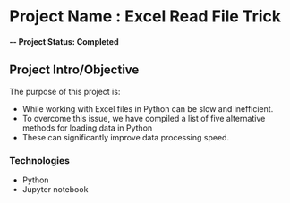 # Project Name : Excel Read File Trick

#### -- Project Status: Completed

## Project Intro/Objective
The purpose of this project is:
- While working with Excel files in Python can be slow and inefficient.
- To overcome this issue, we have compiled a list of five alternative methods for loading data in Python
- These can significantly improve data processing speed. 

### Technologies
* Python
* Jupyter notebook

